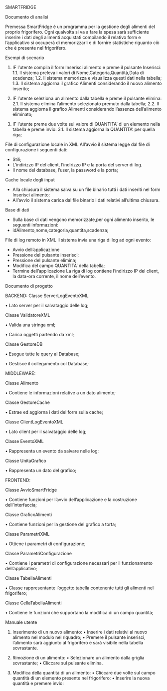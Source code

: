 SMARTFRIDGE


Documento di analisi

Premessa
SmartFridge è un programma per la gestione degli alimenti del proprio frigorifero. Ogni qualvolta si va a fare la spesa sarà sufficiente inserire i dati degli alimenti acquistati compilando il relativo form e l’applicativo si occuperà di memorizzarli e di fornire statistiche riguardo ciò che è presente nel frigorifero.

Esempi di scenario
1.	IF l’utente compila il form Inserisci alimento e preme il pulsante Inserisci:
1.1.	Il sistema preleva i valori di Nome,Categoria,Quantità,Data di scadenza;
1.2.	Il sistema memorizza e visualizza questi dati nella tabella;
1.3.	Il sistema aggiorna il grafico Alimenti considerando il nuovo alimento inserito;

2.	IF l’utente seleziona un alimento dalla tabella e preme il pulsante elimina:
2.1.	Il sistema elimina l’alimento selezionato premuto dalla tabella;
2.2.	Il sistema aggiorna il grafico Alimenti considerando l’assenza dell’alimento eliminato;
 
3.	IF  l’utente preme due volte sul valore di QUANTITA’ di un elemento nella tabella e preme invio:
3.1.	Il sistema aggiorna la QUANTITA’ per quella riga; 

File di configurazione locale in XML
All’avvio il sistema legge dal file di configurazione i seguenti dati:
-	Stili;
-	L’indirizzo IP del client, l’indirizzo IP e la porta del server di log.
-	Il nome del database, l’user, la password e la porta;


Cache locale degli input
-	Alla chiusura il sistema salva su un file binario tutti i dati inseriti nel form Inserisci alimento;
-	All’avvio il sistema carica dal file binario i dati relativi all’ultima chiusura.

Base di dati
-	Sulla base di dati vengono memorizzate,per ogni alimento inserito, le seguenti informazioni:
-	idAlimento,nome,categoria,quantita,scadenza;

File di log remoto in XML
Il sistema invia una riga di log ad ogni evento:
-	Avvio dell’applicazione
-	Pressione del pulsante inserisci;
-	Pressione del pulsante elimina;
-	Modifica del campo QUANTITA’ della tabella;
-	Termine dell’applicazione
La riga di log contiene l’indirizzo IP del client, la data-ora corrente, il nome dell’evento.










Documento di progetto

BACKEND:
Classe ServerLogEventoXML

•	Lato server per il salvataggio delle log;


Classe ValidatoreXML

•	 Valida una stringa xml;

•	Carica oggetti partendo da xml;


Classe GestoreDB

•	Esegue tutte le query al Database;

•	Gestisce il collegamento col Database;


MIDDLEWARE:

Classe Alimento

•	Contiene le informazioni relative a un dato alimento;


Classe GestoreCache

•	Estrae ed aggiorna i dati del form sulla cache;


Classe ClientLogEventoXML

•	Lato client per il salvataggio delle log;


Classe EventoXML

•	Rappresenta un evento da salvare nelle log;


Classe UnitaGrafico

•	Rappresenta un dato del grafico;



FRONTEND:

Classe AvvioSmartFridge

•	Contiene funzioni per l’avvio dell’applicazione e la costruzione dell’interfaccia;


Classe GraficoAlimenti

•	Contiene funzioni per la gestione del grafico a torta;


Classe ParametriXML

•	Ottiene i parametri di configurazione;


Classe ParametriConfigurazione

•	Contiene i parametri di configurazione necessari per il funzionamento dell’applicativo;


Classe TabellaAlimenti

•	Classe rappresentante l’oggetto tabella contenente tutti gli alimenti nel frigorifero;


Classe CellaTabellaAlimenti

•	Contiene le funzioni che supportano la modifica di un campo quantità;


 





Manuale utente

1. Inserimento di un nuovo alimento:
•	Inserire i dati relativi al nuovo alimento nel modulo nel riquadro;
•	Premere il pulsante inserisci, l’alimento sarà aggiunto al frigorifero e sarà visibile nella tabella sovrastante.
 
 
2. Rimozione di un alimento:
•	Selezionare un alimento dalla griglia sovrastante;
•	Cliccare sul pulsante elimina.

 
3. Modifica della quantità di un alimento:
•	Cliccare due volte sul campo quantità di un elemento presente nel frigorifero:
•	Inserire la nuova quantità e premere invio:





